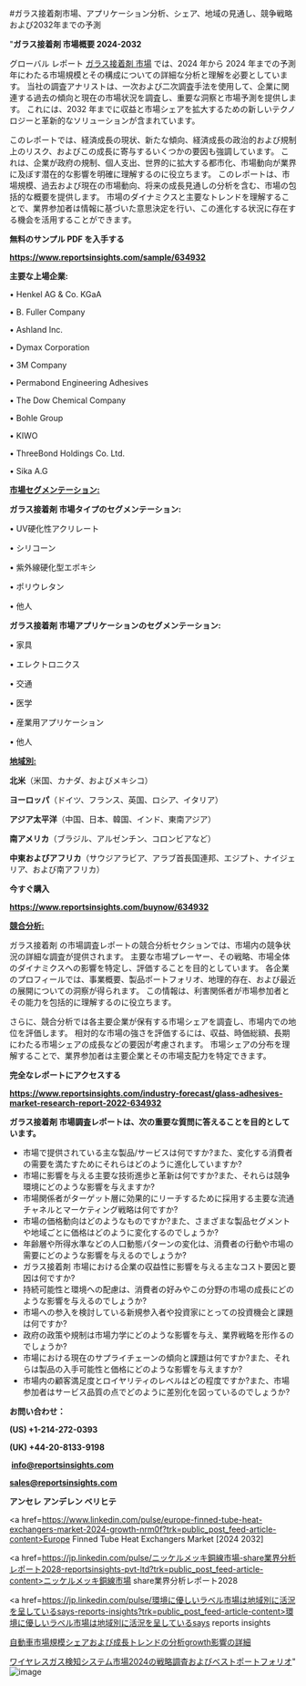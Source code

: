 #ガラス接着剤市場、アプリケーション分析、シェア、地域の見通し、競争戦略および2032年までの予測

"<strong>ガラス接着剤 市場概要 2024-2032</strong>

グローバル レポート <a href=https://www.reportsinsights.com/sample/634932>ガラス接着剤 市場</a> では、2024 年から 2024 年までの予測年にわたる市場規模とその構成についての詳細な分析と理解を必要としています。 当社の調査アナリストは、一次および二次調査手法を使用して、企業に関連する過去の傾向と現在の市場状況を調査し、重要な洞察と市場予測を提供します。 これには、2032 年までに収益と市場シェアを拡大​​するための新しいテクノロジーと革新的なソリューションが含まれています。

このレポートでは、経済成長の現状、新たな傾向、経済成長の政治的および規制上のリスク、およびこの成長に寄与するいくつかの要因も強調しています。 これは、企業が政府の規制、個人支出、世界的に拡大する都市化、市場動向が業界に及ぼす潜在的な影響を明確に理解するのに役立ちます。 このレポートは、市場規模、過去および現在の市場動向、将来の成長見通しの分析を含む、市場の包括的な概要を提供します。 市場のダイナミクスと主要なトレンドを理解することで、業界参加者は情報に基づいた意思決定を行い、この進化する状況に存在する機会を活用することができます。

<strong><b>無料のサンプル PDF を入手する</b></strong>

<a href=https://www.reportsinsights.com/sample/634932><strong><u>https://www.reportsinsights.com/sample/634932</u></strong></a>

<strong>主要な上場企業:</strong>

• Henkel AG & Co. KGaA

• B. Fuller Company

• Ashland Inc.

• Dymax Corporation

• 3M Company

• Permabond Engineering Adhesives

• The Dow Chemical Company

• Bohle Group

• KIWO

• ThreeBond Holdings Co. Ltd.

• Sika A.G

<strong><u>市場セグメンテーション</u></strong><strong><u>:</u></strong>

<strong>ガラス接着剤 市場タイプのセグメンテーション:</strong>

• UV硬化性アクリレート

• シリコーン

• 紫外線硬化型エポキシ

• ポリウレタン

• 他人

<strong>ガラス接着剤 市場アプリケーションのセグメンテーション:</strong>

• 家具

• エレクトロニクス

• 交通

• 医学

• 産業用アプリケーション

• 他人

<strong><u>地域別</u></strong><strong><u>:</u></strong>

<strong>北米</strong>（米国、カナダ、およびメキシコ）

<strong>ヨーロッパ</strong>（ドイツ、フランス、英国、ロシア、イタリア）

<strong>アジア太平洋</strong>（中国、日本、韓国、インド、東南アジア）

<strong>南アメリカ</strong>（ブラジル、アルゼンチン、コロンビアなど）

<strong>中東およびアフリカ</strong>（サウジアラビア、アラブ首長国連邦、エジプト、ナイジェリア、および南アフリカ）

<strong>今すぐ購入</strong>

<a href=https://www.reportsinsights.com/buynow/634932><strong><u>https://www.reportsinsights.com/buynow/634932</u></strong></a>

<strong><u>競合分析:</u></strong>

ガラス接着剤 の市場調査レポートの競合分析セクションでは、市場内の競争状況の詳細な調査が提供されます。 主要な市場プレーヤー、その戦略、市場全体のダイナミクスへの影響を特定し、評価することを目的としています。 各企業のプロフィールでは、事業概要、製品ポートフォリオ、地理的存在、および最近の展開についての洞察が得られます。 この情報は、利害関係者が市場参加者とその能力を包括的に理解するのに役立ちます。

さらに、競合分析では各主要企業が保有する市場シェアを調査し、市場内での地位を評価します。 相対的な市場の強さを評価するには、収益、時価総額、長期にわたる市場シェアの成長などの要因が考慮されます。 市場シェアの分布を理解することで、業界参加者は主要企業とその市場支配力を特定できます。

<strong>完全なレポートにアクセスする</strong>

<a href=https://www.reportsinsights.com/industry-forecast/glass-adhesives-market-research-report-2022-634932><strong><u><b>https://www.reportsinsights.com/industry-forecast/glass-adhesives-market-research-report-2022-634932</b></u></strong></a>

<strong><b>ガラス接着剤 市場調査レポートは、次の重要な質問に答えることを目的としています。</b></strong>
<ul>
  <li>市場で提供されている主な製品/サービスは何ですか?また、変化する消費者の需要を満たすためにそれらはどのように進化していますか?</li>
  <li>市場に影響を与える主要な技術進歩と革新は何ですか?また、それらは競争環境にどのような影響を与えますか?</li>
  <li>市場関係者がターゲット層に効果的にリーチするために採用する主要な流通チャネルとマーケティング戦略は何ですか?</li>
  <li>市場の価格動向はどのようなものですか?また、さまざまな製品セグメントや地域ごとに価格はどのように変化するのでしょうか?</li>
  <li>年齢層や所得水準などの人口動態パターンの変化は、消費者の行動や市場の需要にどのような影響を与えるのでしょうか?</li>
  <li>ガラス接着剤 市場における企業の収益性に影響を与える主なコスト要因と要因は何ですか?</li>
  <li>持続可能性と環境への配慮は、消費者の好みやこの分野の市場の成長にどのような影響を与えるのでしょうか?</li>
  <li>市場への参入を検討している新規参入者や投資家にとっての投資機会と課題は何ですか?</li>
  <li>政府の政策や規制は市場力学にどのような影響を与え、業界戦略を形作るのでしょうか?</li>
  <li>市場における現在のサプライチェーンの傾向と課題は何ですか?また、それらは製品の入手可能性と価格にどのような影響を与えますか?</li>
  <li>市場内の顧客満足度とロイヤリティのレベルはどの程度ですか?また、市場参加者はサービス品質の点でどのように差別化を図っているのでしょうか?</li>
</ul>
<strong>お問い合わせ：</strong>

<strong>(US) +1-214-272-0393</strong>

<strong>(UK) +44-20-8133-9198</strong>

<strong> </strong><a href=info@reportsinsights.com><strong><u>info@reportsinsights.com</u></strong></a>

<a href=sales@reportsinsights.com><strong><u>sales@reportsinsights.com</u></strong></a>

<strong>アンセレ アンデレン ベリヒテ</strong>

<a href=https://www.linkedin.com/pulse/europe-finned-tube-heat-exchangers-market-2024-growth-nrm0f?trk=public_post_feed-article-content>Europe Finned Tube Heat Exchangers Market [2024 2032]</a>

<a href=https://jp.linkedin.com/pulse/ニッケルメッキ銅線市場-share業界分析レポート2028-reportsinsights-pvt-ltd?trk=public_post_feed-article-content>ニッケルメッキ銅線市場 share業界分析レポート2028</a>

<a href=https://jp.linkedin.com/pulse/環境に優しいラベル市場は地域別に活況を呈しているsays-reports-insights?trk=public_post_feed-article-content>環境に優しいラベル市場は地域別に活況を呈しているsays reports insights</a>

<a href=https://www.linkedin.com/pulse/自動車市場規模シェアおよび成長トレンドの分析growth影響の詳細-reports-insights-expert/>自動車市場規模シェアおよび成長トレンドの分析growth影響の詳細</a>

<a href=https://www.linkedin.com/pulse/ワイヤレスガス検知システム市場2024の戦略調査およびベストポートフォリオ-tribunal-analytics-360-twi5e/>ワイヤレスガス検知システム市場2024の戦略調査およびベストポートフォリオ</a>"
![image](https://github.com/ahaan12367/RIMarket24/assets/158471582/b427836c-76bf-40be-a06e-098d1cc7d478)
